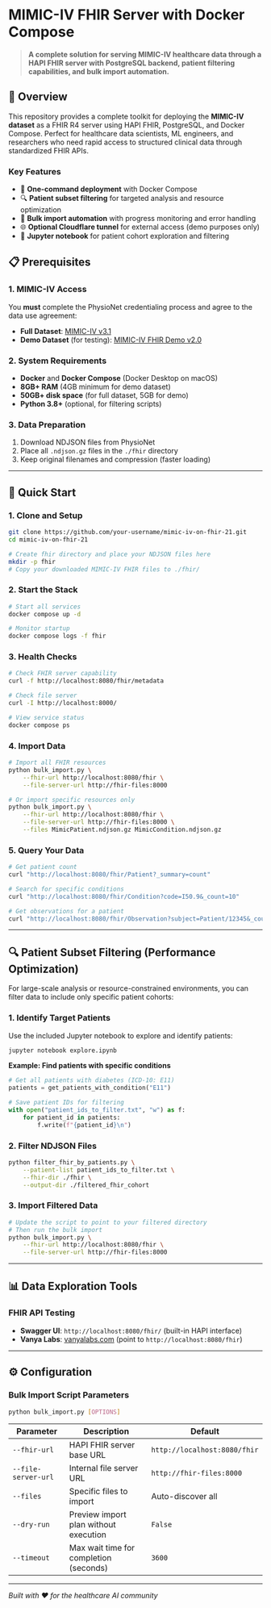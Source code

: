 # MIMIC-IV FHIR Server with Docker Compose

> **A complete solution for serving MIMIC-IV healthcare data through a HAPI FHIR server with PostgreSQL backend, patient filtering capabilities, and bulk import automation.**

## 🎯 Overview

This repository provides a complete toolkit for deploying the **MIMIC-IV dataset** as a FHIR R4 server using HAPI FHIR, PostgreSQL, and Docker Compose. Perfect for healthcare data scientists, ML engineers, and researchers who need rapid access to structured clinical data through standardized FHIR APIs.

### Key Features

- 🚀 **One-command deployment** with Docker Compose
- 🔍 **Patient subset filtering** for targeted analysis and resource optimization
- 📁 **Bulk import automation** with progress monitoring and error handling
- 🌐 **Optional Cloudflare tunnel** for external access (demo purposes only)
- 📝 **Jupyter notebook** for patient cohort exploration and filtering


## 📋 Prerequisites

### 1. MIMIC-IV Access
You **must** complete the PhysioNet credentialing process and agree to the data use agreement:

- **Full Dataset**: [MIMIC-IV v3.1](https://physionet.org/content/mimiciv/3.1/)
- **Demo Dataset** (for testing): [MIMIC-IV FHIR Demo v2.0](https://physionet.org/content/mimic-iv-fhir-demo/2.0/)

### 2. System Requirements
- **Docker** and **Docker Compose** (Docker Desktop on macOS)
- **8GB+ RAM** (4GB minimum for demo dataset)
- **50GB+ disk space** (for full dataset, 5GB for demo)
- **Python 3.8+** (optional, for filtering scripts)

### 3. Data Preparation
1. Download NDJSON files from PhysioNet
2. Place all `.ndjson.gz` files in the `./fhir` directory
3. Keep original filenames and compression (faster loading)

---

## 🚀 Quick Start

### 1. Clone and Setup
```bash
git clone https://github.com/your-username/mimic-iv-on-fhir-21.git
cd mimic-iv-on-fhir-21

# Create fhir directory and place your NDJSON files here
mkdir -p fhir
# Copy your downloaded MIMIC-IV FHIR files to ./fhir/
```

### 2. Start the Stack
```bash
# Start all services
docker compose up -d

# Monitor startup
docker compose logs -f fhir
```

### 3. Health Checks
```bash
# Check FHIR server capability
curl -f http://localhost:8080/fhir/metadata

# Check file server
curl -I http://localhost:8000/

# View service status
docker compose ps
```

### 4. Import Data
```bash
# Import all FHIR resources
python bulk_import.py \
    --fhir-url http://localhost:8080/fhir \
    --file-server-url http://fhir-files:8000

# Or import specific resources only
python bulk_import.py \
    --fhir-url http://localhost:8080/fhir \
    --file-server-url http://fhir-files:8000 \
    --files MimicPatient.ndjson.gz MimicCondition.ndjson.gz
```

### 5. Query Your Data
```bash
# Get patient count
curl "http://localhost:8080/fhir/Patient?_summary=count"

# Search for specific conditions
curl "http://localhost:8080/fhir/Condition?code=I50.9&_count=10"

# Get observations for a patient
curl "http://localhost:8080/fhir/Observation?subject=Patient/12345&_count=5"
```

---

## 🔍 Patient Subset Filtering (Performance Optimization)

For large-scale analysis or resource-constrained environments, you can filter data to include only specific patient cohorts:

### 1. Identify Target Patients

Use the included Jupyter notebook to explore and identify patients:

```bash
jupyter notebook explore.ipynb
```

**Example: Find patients with specific conditions**
```python
# Get all patients with diabetes (ICD-10: E11)
patients = get_patients_with_condition("E11")

# Save patient IDs for filtering
with open("patient_ids_to_filter.txt", "w") as f:
    for patient_id in patients:
        f.write(f"{patient_id}\n")
```

### 2. Filter NDJSON Files

```bash
python filter_fhir_by_patients.py \
    --patient-list patient_ids_to_filter.txt \
    --fhir-dir ./fhir \
    --output-dir ./filtered_fhir_cohort
```

### 3. Import Filtered Data

```bash
# Update the script to point to your filtered directory
# Then run the bulk import
python bulk_import.py \
    --fhir-url http://localhost:8080/fhir \
    --file-server-url http://fhir-files:8000
```
---

## 📊 Data Exploration Tools

### FHIR API Testing
- **Swagger UI**: `http://localhost:8080/fhir/` (built-in HAPI interface)
- **Vanya Labs**: [vanyalabs.com](https://vanyalabs.com) (point to `http://localhost:8080/fhir`)

---

## ⚙️ Configuration

### Bulk Import Script Parameters

```bash
python bulk_import.py [OPTIONS]
```

| Parameter | Description | Default |
|-----------|-------------|---------|
| `--fhir-url` | HAPI FHIR server base URL | `http://localhost:8080/fhir` |
| `--file-server-url` | Internal file server URL | `http://fhir-files:8000` |
| `--files` | Specific files to import | Auto-discover all |
| `--dry-run` | Preview import plan without execution | `False` |
| `--timeout` | Max wait time for completion (seconds) | `3600` |


---

*Built with ❤️ for the healthcare AI community*
